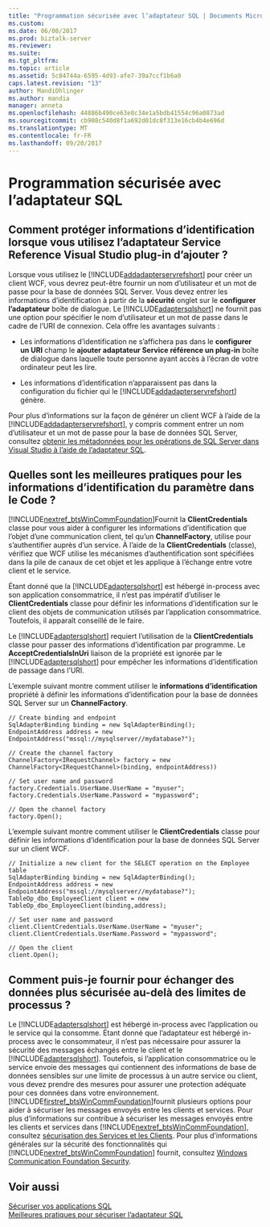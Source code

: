 ```yaml
---
title: "Programmation sécurisée avec l’adaptateur SQL | Documents Microsoft"
ms.custom: 
ms.date: 06/08/2017
ms.prod: biztalk-server
ms.reviewer: 
ms.suite: 
ms.tgt_pltfrm: 
ms.topic: article
ms.assetid: 5c84744a-6595-4d93-afe7-39a7ccf1b6a0
caps.latest.revision: "13"
author: MandiOhlinger
ms.author: mandia
manager: anneta
ms.openlocfilehash: 44886b490ce63e8c34e1a5bdb41554c96a0873ad
ms.sourcegitcommit: cb908c540d8f1a692d01dc8f313e16cb4b4e696d
ms.translationtype: MT
ms.contentlocale: fr-FR
ms.lasthandoff: 09/20/2017
---
```

# <a name="secure-programming-with-the-sql-adapter"></a>Programmation sécurisée avec l’adaptateur SQL
## <a name="how-do-i-protect-credentials-when-i-use-the-add-adapter-service-reference-visual-studio-plug-in"></a>Comment protéger informations d’identification lorsque vous utilisez l’adaptateur Service Reference Visual Studio plug-in d’ajouter ?  
 Lorsque vous utilisez le [!INCLUDE[addadapterservrefshort](../../includes/addadapterservrefshort-md.md)] pour créer un client WCF, vous devrez peut-être fournir un nom d’utilisateur et un mot de passe pour la base de données SQL Server. Vous devez entrer les informations d’identification à partir de la **sécurité** onglet sur le **configurer l’adaptateur** boîte de dialogue. Le [!INCLUDE[adaptersqlshort](../../includes/adaptersqlshort-md.md)] ne fournit pas une option pour spécifier le nom d’utilisateur et un mot de passe dans le cadre de l’URI de connexion. Cela offre les avantages suivants :  
  
-   Les informations d’identification ne s’affichera pas dans le **configurer un URI** champ le **ajouter adaptateur Service référence un plug-in** boîte de dialogue dans laquelle toute personne ayant accès à l’écran de votre ordinateur peut les lire.  
  
-   Les informations d’identification n’apparaissent pas dans la configuration du fichier qui le [!INCLUDE[addadapterservrefshort](../../includes/addadapterservrefshort-md.md)] génère.  
  
 Pour plus d’informations sur la façon de générer un client WCF à l’aide de la [!INCLUDE[addadapterservrefshort](../../includes/addadapterservrefshort-md.md)], y compris comment entrer un nom d’utilisateur et un mot de passe pour la base de données SQL Server, consultez [obtenir les métadonnées pour les opérations de SQL Server dans Visual Studio à l’aide de l’adaptateur SQL](../../adapters-and-accelerators/adapter-sql/get-metadata-for-sql-server-operations-in-visual-studio-using-the-sql-adapter.md).  
  
## <a name="what-are-best-practices-for-setting-credentials-in-code"></a>Quelles sont les meilleures pratiques pour les informations d’identification du paramètre dans le Code ?  
 [!INCLUDE[nextref_btsWinCommFoundation](../../includes/nextref-btswincommfoundation-md.md)]Fournit la **ClientCredentials** classe pour vous aider à configurer les informations d’identification que l’objet d’une communication client, tel qu’un **ChannelFactory**, utilise pour s’authentifier auprès d’un service. À l’aide de la **ClientCredentials** (classe), vérifiez que WCF utilise les mécanismes d’authentification sont spécifiées dans la pile de canaux de cet objet et les applique à l’échange entre votre client et le service.  
  
 Étant donné que la [!INCLUDE[adaptersqlshort](../../includes/adaptersqlshort-md.md)] est hébergé in-process avec son application consommatrice, il n’est pas impératif d’utiliser le **ClientCredentials** classe pour définir les informations d’identification sur le client des objets de communication utilisés par l’application consommatrice. Toutefois, il apparaît conseillé de le faire.  
  
 Le [!INCLUDE[adaptersqlshort](../../includes/adaptersqlshort-md.md)] requiert l’utilisation de la **ClientCredentials** classe pour passer des informations d’identification par programme. Le **AcceptCredentialsInUri** liaison de la propriété est ignorée par le [!INCLUDE[adaptersqlshort](../../includes/adaptersqlshort-md.md)] pour empêcher les informations d’identification de passage dans l’URI.  
  
 L’exemple suivant montre comment utiliser le **informations d’identification** propriété à définir les informations d’identification pour la base de données SQL Server sur un **ChannelFactory**.  
  
```  
// Create binding and endpoint  
SqlAdapterBinding binding = new SqlAdapterBinding();  
EndpointAddress address = new EndpointAddress("mssql://mysqlserver//mydatabase?");  
  
// Create the channel factory   
ChannelFactory<IRequestChannel> factory = new ChannelFactory<IRequestChannel>(binding, endpointAddress))  
  
// Set user name and password  
factory.Credentials.UserName.UserName = "myuser";  
factory.Credentials.UserName.Password = "mypassword";  
  
// Open the channel factory  
factory.Open();  
```  
  
 L’exemple suivant montre comment utiliser le **ClientCredentials** classe pour définir les informations d’identification pour la base de données SQL Server sur un client WCF.  
  
```  
// Initialize a new client for the SELECT operation on the Employee table   
SqlAdapterBinding binding = new SqlAdapterBinding();  
EndpointAddress address = new EndpointAddress("mssql://mysqlserver//mydatabase?");  
TableOp_dbo_EmployeeClient client = new TableOp_dbo_EmployeeClient(binding,address);  
  
// Set user name and password  
client.ClientCredentials.UserName.UserName = "myuser";  
client.ClientCredentials.UserName.Password = "mypassword";  
  
// Open the client  
client.Open();  
```  
  
## <a name="how-can-i-provide-for-more-secure-data-exchange-across-process-boundaries"></a>Comment puis-je fournir pour échanger des données plus sécurisée au-delà des limites de processus ?  
 Le [!INCLUDE[adaptersqlshort](../../includes/adaptersqlshort-md.md)] est hébergé in-process avec l’application ou le service qui la consomme. Étant donné que l’adaptateur est hébergé in-process avec le consommateur, il n’est pas nécessaire pour assurer la sécurité des messages échangés entre le client et le [!INCLUDE[adaptersqlshort](../../includes/adaptersqlshort-md.md)]. Toutefois, si l’application consommatrice ou le service envoie des messages qui contiennent des informations de base de données sensibles sur une limite de processus à un autre service ou client, vous devez prendre des mesures pour assurer une protection adéquate pour ces données dans votre environnement. [!INCLUDE[firstref_btsWinCommFoundation](../../includes/firstref-btswincommfoundation-md.md)]fournit plusieurs options pour aider à sécuriser les messages envoyés entre les clients et services. Pour plus d’informations sur contribue à sécuriser les messages envoyés entre les clients et services dans [!INCLUDE[nextref_btsWinCommFoundation](../../includes/nextref-btswincommfoundation-md.md)], consultez [sécurisation des Services et les Clients](https://msdn.microsoft.com/library/ms734736.aspx). Pour plus d’informations générales sur la sécurité des fonctionnalités qui [!INCLUDE[nextref_btsWinCommFoundation](../../includes/nextref-btswincommfoundation-md.md)] fournit, consultez [Windows Communication Foundation Security](https://msdn.microsoft.com/library/ms732362.aspx).
  
## <a name="see-also"></a>Voir aussi  
[Sécuriser vos applications SQL](../../adapters-and-accelerators/adapter-sql/secure-your-sql-applications.md)  
[Meilleures pratiques pour sécuriser l’adaptateur SQL](../../adapters-and-accelerators/adapter-sql/best-practices-to-secure-the-sql-adapter.md)